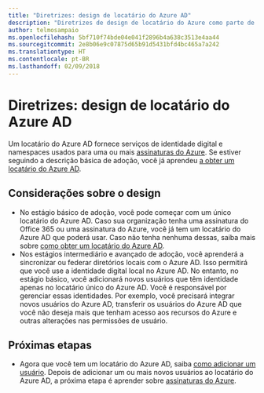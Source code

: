 ```yaml
---
title: "Diretrizes: design de locatário do Azure AD"
description: "Diretrizes de design de locatário do Azure como parte de uma estratégia básica de adoção da nuvem"
author: telmosampaio
ms.openlocfilehash: 5bf710f74bde04e041f2896b4a638c3513e4aa44
ms.sourcegitcommit: 2e8b06e9c07875d65b91d5431bfd4bc465a7a242
ms.translationtype: HT
ms.contentlocale: pt-BR
ms.lasthandoff: 02/09/2018
---
```

# <a name="guidance-azure-ad-tenant-design"></a>Diretrizes: design de locatário do Azure AD

Um locatário do Azure AD fornece serviços de identidade digital e namespaces usados para uma ou mais [assinaturas do Azure](subscription-explainer.md). Se estiver seguindo a descrição básica de adoção, você já aprendeu [a obter um locatário do Azure AD][how-to-get-aad-tenant]. 

## <a name="design-considerations"></a>Considerações sobre o design

- No estágio básico de adoção, você pode começar com um único locatário do Azure AD. Caso sua organização tenha uma assinatura do Office 365 ou uma assinatura do Azure, você já tem um locatário do Azure AD que poderá usar. Caso não tenha nenhuma dessas, saiba mais sobre [como obter um locatário do Azure AD][how-to-get-aad-tenant]. 
- Nos estágios intermediário e avançado de adoção, você aprenderá a sincronizar ou federar diretórios locais com o Azure AD. Isso permitirá que você use a identidade digital local no Azure AD. No entanto, no estágio básico, você adicionará novos usuários que têm identidade apenas no locatário único do Azure AD. Você é responsável por gerenciar essas identidades. Por exemplo, você precisará integrar novos usuários do Azure AD, transferir os usuários do Azure AD que você não deseja mais que tenham acesso aos recursos do Azure e outras alterações nas permissões de usuário.

## <a name="next-steps"></a>Próximas etapas

* Agora que você tem um locatário do Azure AD, saiba [como adicionar um usuário][azure-ad-add-user]. Depois de adicionar um ou mais novos usuários ao locatário do Azure AD, a próxima etapa é aprender sobre [assinaturas do Azure](subscription-explainer.md).

<!-- Links -->

[azure-ad-add-user]: /azure/active-directory/add-users-azure-active-directory?toc=/azure/architecture/cloud-adoption-guide/toc.json
[docs-manage-azure-ad]: /azure/active-directory/active-directory-administer?toc=/azure/architecture/cloud-adoption-guide/toc.json
[docs-tenant]: /azure/active-directory/develop/active-directory-howto-tenant?toc=/azure/architecture/cloud-adoption-guide/toc.json
[docs-associate-subscription]: /azure/active-directory/active-directory-how-subscriptions-associated-directory?toc=/azure/architecture/cloud-adoption-guide/toc.json
[how-to-get-aad-tenant]: /azure/active-directory/develop/active-directory-howto-tenant?toc=/azure/architecture/cloud-adoption-guide/toc.json